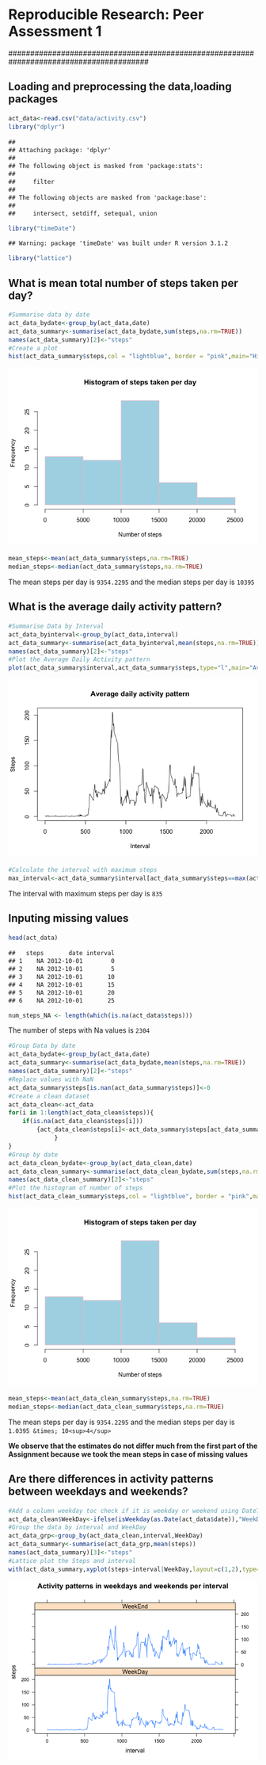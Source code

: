 # Reproducible Research: Peer Assessment 1
########################################################################################

## Loading and preprocessing the data,loading packages


```r
act_data<-read.csv("data/activity.csv")
library("dplyr")
```

```
## 
## Attaching package: 'dplyr'
## 
## The following object is masked from 'package:stats':
## 
##     filter
## 
## The following objects are masked from 'package:base':
## 
##     intersect, setdiff, setequal, union
```

```r
library("timeDate")
```

```
## Warning: package 'timeDate' was built under R version 3.1.2
```

```r
library("lattice")
```

## What is mean total number of steps taken per day?


```r
#Summarise data by date
act_data_bydate<-group_by(act_data,date)
act_data_summary<-summarise(act_data_bydate,sum(steps,na.rm=TRUE))
names(act_data_summary)[2]<-"steps"
#Create a plot
hist(act_data_summary$steps,col = "lightblue", border = "pink",main="Histogram of steps taken per day",xlab="Number of steps",ylab="Frequency")
```

![plot of chunk steps_taken](./PA1_template_files/figure-html/steps_taken.png) 

```r
mean_steps<-mean(act_data_summary$steps,na.rm=TRUE)
median_steps<-median(act_data_summary$steps,na.rm=TRUE)
```

The mean steps per day is ``9354.2295`` and the median steps per day is ``10395``

## What is the average daily activity pattern?


```r
#Summarise Data by Interval
act_data_byinterval<-group_by(act_data,interval)
act_data_summary<-summarise(act_data_byinterval,mean(steps,na.rm=TRUE))
names(act_data_summary)[2]<-"steps"
#Plot the Average Daily Activity pattern
plot(act_data_summary$interval,act_data_summary$steps,type="l",main="Average daily activity pattern",xlab="Interval",ylab="Steps")
```

![plot of chunk daily_pattern](./PA1_template_files/figure-html/daily_pattern.png) 

```r
#Calculate the interval with maximum steps
max_interval<-act_data_summary$interval[act_data_summary$steps==max(act_data_summary$steps)]
```

The interval with maximum steps per day is ``835``

## Inputing missing values


```r
head(act_data)
```

```
##   steps       date interval
## 1    NA 2012-10-01        0
## 2    NA 2012-10-01        5
## 3    NA 2012-10-01       10
## 4    NA 2012-10-01       15
## 5    NA 2012-10-01       20
## 6    NA 2012-10-01       25
```

```r
num_steps_NA <- length(which(is.na(act_data$steps)))
```

The number of steps with Na values is ``2304``


```r
#Group Data by date
act_data_bydate<-group_by(act_data,date)
act_data_summary<-summarise(act_data_bydate,mean(steps,na.rm=TRUE))
names(act_data_summary)[2]<-"steps"
#Replace values with NaN
act_data_summary$steps[is.nan(act_data_summary$steps)]<-0
#Create a clean dataset
act_data_clean<-act_data
for(i in 1:length(act_data_clean$steps)){
    if(is.na(act_data_clean$steps[i]))
        {act_data_clean$steps[i]<-act_data_summary$steps[act_data_summary$date %in% act_data_clean$date[i]]
             }
}
#Group by date
act_data_clean_bydate<-group_by(act_data_clean,date)
act_data_clean_summary<-summarise(act_data_clean_bydate,sum(steps,na.rm=TRUE))
names(act_data_clean_summary)[2]<-"steps"
#Plot the histogram of number of steps
hist(act_data_clean_summary$steps,col = "lightblue", border = "pink",main="Histogram of steps taken per day",xlab="Number of steps",ylab="Frequency")
```

![plot of chunk inputing_values](./PA1_template_files/figure-html/inputing_values.png) 

```r
mean_steps<-mean(act_data_clean_summary$steps,na.rm=TRUE)
median_steps<-median(act_data_clean_summary$steps,na.rm=TRUE)
```

The mean steps per day is ``9354.2295`` and the median steps per day is ``1.0395 &times; 10<sup>4</sup>``

**We observe that the estimates do not differ much from the first part of the Assignment because we took the mean steps in case of missing values** 

## Are there differences in activity patterns between weekdays and weekends?


```r
#Add a column weekday toc check if it is weekday or weekend using DateTime
act_data_clean$WeekDay<-ifelse(isWeekday(as.Date(act_data$date)),"WeekDay","WeekEnd")
#Group the data by interval and WeekDay
act_data_grp<-group_by(act_data_clean,interval,WeekDay)
act_data_summary<-summarise(act_data_grp,mean(steps))
names(act_data_summary)[3]<-"steps"
#Lattice plot the Steps and interval
with(act_data_summary,xyplot(steps~interval|WeekDay,layout=c(1,2),type="l",main="Activity patterns in weekdays and weekends per interval"))
```

![plot of chunk weekday](./PA1_template_files/figure-html/weekday.png) 
